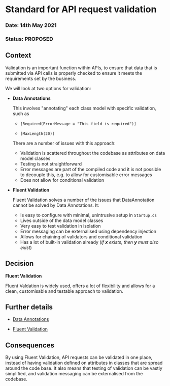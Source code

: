 # Standard for API request validation

### **Date:** 14th May 2021

### **Status:** PROPOSED

## **Context**

Validation is an important function within APIs, to ensure that data that is submitted via API calls is properly checked to ensure it meets the requirements set by the business.

We will look at two options for validation:

- **Data Annotations**
  
  This involves "annotating" each class model with specific validation, such as

    - `[Required(ErrorMessage = "This field is required")]`

    - `[MaxLength(20)]`

  There are a number of issues with this approach:
    - Validation is scattered throughout the codebase as attributes on data model classes
    - Testing is not straightforward
    - Error messages are part of the compiled code and it is not possible to decouple this, e.g. to allow for customisable error messages
    - Does not allow for conditional validation

- **Fluent Validation**
 
  Fluent Validation solves a number of the issues that DataAnnotation cannot be solved by Data Annotations. It:
    - Is easy to configure with minimal, unintrusive setup in `Startup.cs`
    - Lives outside of the data model classes
    - Very easy to test validation in isolation
    - Error messaging can be externalised using dependency injection
    - Allows for chaining of validators and conditional validation
    - Has a lot of built-in validation already (*if **x** exists, then **y** must also exist*)

## **Decision**

**Fluent Validation**

Fluent Valdation is widely used, offers a lot of flexibility and allows for a clean, customisable and testable approach to validation.


## **Further details**

- [Data Annotations](https://docs.microsoft.com/en-us/aspnet/core/mvc/models/validation?view=aspnetcore-5.0)

- [Fluent Validation ](https://fluentvalidation.net/)

## **Consequences**

By using Fluent Validation, API requests can be validated in one place, instead of having validation defined on attributes in classes that are spread around the code base. It also means that testing of validation can be vastly simplified, and validation messaging can be externalised from the codebase.